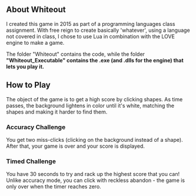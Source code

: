 ## About Whiteout
I created this game in 2015 as part of a programming languages class assignment. With free reign to create basically 'whatever', using a language not covered in class, I chose to use Lua in combination with the LOVE engine to make a game.

The folder "Whiteout" contains the code, while the folder **"Whiteout_Executable" contains the .exe (and .dlls for the engine) that lets you play it.**

## How to Play
The object of the game is to get a high score by clicking shapes. As time passes, the background lightens in color until it's white, matching the shapes and making it harder to find them.

### Accuracy Challenge
You get two miss-clicks (clicking on the background instead of a shape). After that, your game is over and your score is displayed.

### Timed Challenge
You have 30 seconds to try and rack up the highest score that you can! Unlike accuracy mode, you can click with reckless abandon - the game is only over when the timer reaches zero.
